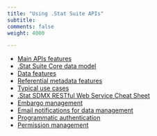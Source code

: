 ```yaml
---
title: "Using .Stat Suite APIs"
subtitle: 
comments: false
weight: 4000

---
```

<!-- This page (or a sub-page or sub-section of this page) of the documentation is referenced as an external resource in the .Stat Academy:
* https://academy.siscc.org/using-dotstat-suite/
Any change affecting its URL must be communicated to the .Stat Academy content admin in advance. -->

* [Main APIs features](https://sis-cc.gitlab.io/dotstatsuite-documentation/using-api/api-main-features/)
* [.Stat Suite Core data model](https://sis-cc.gitlab.io/dotstatsuite-documentation/using-api/core-data-model/)
* [Data features](https://sis-cc.gitlab.io/dotstatsuite-documentation/using-api/data/)
* [Referential metadata features](https://sis-cc.gitlab.io/dotstatsuite-documentation/using-api/ref-metadata/)
* [Typical use cases](https://sis-cc.gitlab.io/dotstatsuite-documentation/using-api/typical-use-cases/)
* [.Stat SDMX RESTful Web Service Cheat Sheet](https://sis-cc.gitlab.io/dotstatsuite-documentation/using-api/restful/)
* [Embargo management](https://sis-cc.gitlab.io/dotstatsuite-documentation/using-api/embargo-management/)
* [Email notifications for data management](https://sis-cc.gitlab.io/dotstatsuite-documentation/using-api/message-through-mail/)
* [Programmatic authentication](https://sis-cc.gitlab.io/dotstatsuite-documentation/using-api/programmatic-auth/)
* [Permission management](https://sis-cc.gitlab.io/dotstatsuite-documentation/using-api/permission-management/)
